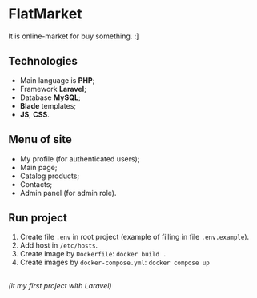 
# FlatMarket 

It is online-market for buy something. :]

## Technologies

- Main language is **PHP**;
- Framework **Laravel**;
- Database **MySQL**;
- **Blade** templates;
- **JS**, **CSS**.

## Menu of site

- My profile (for authenticated users);
- Main page;
- Catalog products;
- Contacts;
- Admin panel (for admin role).

## Run project

1. Create file `.env` in root project (example of filling in file `.env.example`).
2. Add host in `/etc/hosts`.
2. Create image by `Dockerfile`:
`docker build .`
2. Create images by `docker-compose.yml`:
`docker compose up`

## 

###### (it my first project with Laravel)
